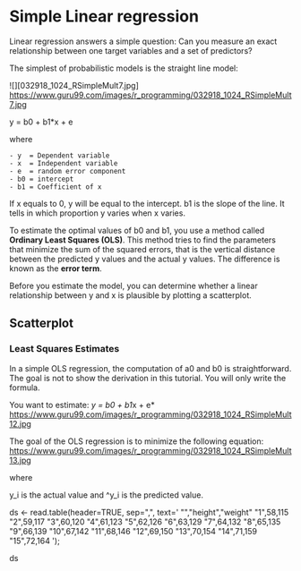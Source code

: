 # Simple Linear regression

Linear regression answers a simple question: Can you measure an exact relationship between one target variables and a set of predictors?

The simplest of probabilistic models is the straight line model:

![][032918_1024_RSimpleMult7.jpg]
https://www.guru99.com/images/r_programming/032918_1024_RSimpleMult7.jpg

y = b0 + b1*x + e

where

    - y  = Dependent variable
    - x  = Independent variable
    - e  = random error component
    - b0 = intercept
    - b1 = Coefficient of x

If x equals to 0, y will be equal to the intercept.
b1 is the slope of the line. It tells in which proportion y varies when x varies. 

To estimate the optimal values of b0 and b1, you use a method called **Ordinary Least Squares (OLS)**.
This method tries to find the parameters that minimize the sum of the squared errors, that is the vertical distance between the predicted y values and the actual y values. The difference is known as the **error term**.

Before you estimate the model, you can determine whether a linear relationship between y and x is plausible by plotting a scatterplot. 

## Scatterplot

### Least Squares Estimates

In a simple OLS regression, the computation of a0 and b0 is straightforward. 
The goal is not to show the derivation in this tutorial. 
You will only write the formula.

You want to estimate: *y = b0 + b1*x + e*
https://www.guru99.com/images/r_programming/032918_1024_RSimpleMult12.jpg

The goal of the OLS regression is to minimize the following equation:
https://www.guru99.com/images/r_programming/032918_1024_RSimpleMult13.jpg

where

y_i is the actual value and ^y_i is the predicted value. 




ds <- read.table(header=TRUE, sep=",", text='
"","height","weight"
"1",58,115
"2",59,117
"3",60,120
"4",61,123
"5",62,126
"6",63,129
"7",64,132
"8",65,135
"9",66,139
"10",67,142
"11",68,146
"12",69,150
"13",70,154
"14",71,159
"15",72,164
');

ds